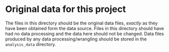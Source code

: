 # Original data for this project

The files in this directory should be the original data files, _exactly_ as they have been obtained form the data source. Files in this directory should have had no data processing and the data here should not be changed. Data files produced by any data processing/wrangling should be stored in the `analysis_data` directory.
